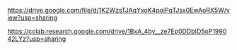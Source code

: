 https://drive.google.com/file/d/1K2WzsTJAqYxoK4poiPqTJsx0EwAoRX5W/view?usp=sharing

https://colab.research.google.com/drive/1BxA_4by__ze7Ep0DDbID5oP199042LYz?usp=sharing
